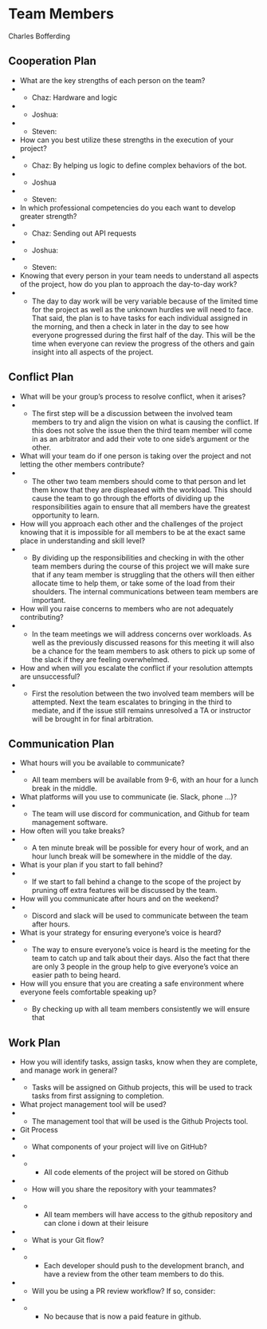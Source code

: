 # Team Members #
Charles Bofferding 


## Cooperation Plan ##
- What are the key strengths of each person on the team?
- - Chaz: Hardware and logic
- - Joshua:
- - Steven:
- How can you best utilize these strengths in the execution of your project?
- - Chaz: By helping us logic to define complex behaviors of the bot.
- - Joshua
- - Steven:
- In which professional competencies do you each want to develop greater strength?
- - Chaz: Sending out API requests 
- - Joshua:
- - Steven:
- Knowing that every person in your team needs to understand all aspects of the project, how do you plan to approach the day-to-day work?
- - The day to day work will be very variable because of the limited time for the project as well as the unknown hurdles we will need to face. That said, the plan is to have tasks for each individual assigned in the morning, and then a check in later in the day to see how everyone progressed during the first half of the day. This will be the time when everyone can review the progress of the others and gain insight into all aspects of the project.

## Conflict Plan ##
- What will be your group’s process to resolve conflict, when it arises?
- - The first step will be a discussion between the involved team members to try and align the vision on what is causing the conflict. If this does not solve the issue then the third team member will come in as an arbitrator and add their vote to one side’s argument or the other. 
- What will your team do if one person is taking over the project and not letting the other members contribute?
- - The other two team members should come to that person and let them know that they are displeased with the workload. This should cause the team to go through the efforts of dividing up the responsibilities again to ensure that all members have the greatest opportunity to learn.
- How will you approach each other and the challenges of the project knowing that it is impossible for all members to be at the exact same place in understanding and skill level?
- - By dividing up the responsibilities and checking in with the other team members during the course of this project we will make sure that if any team member is struggling that the others will then either allocate time to help them, or take some of the load from their shoulders. The internal communications between team members are important.
- How will you raise concerns to members who are not adequately contributing?
- - In the team meetings we will address concerns over workloads. As well as the previously discussed reasons for this meeting it will also be a chance for the team members to ask others to pick up some of the slack if they are feeling overwhelmed.
- How and when will you escalate the conflict if your resolution attempts are unsuccessful?
- - First the resolution between the two involved team members will be attempted. Next the team escalates to bringing in the third to mediate, and if the issue still remains unresolved a TA or instructor will be brought in for final arbitration.

## Communication Plan ##
- What hours will you be available to communicate?
- - All team members will be available from 9-6, with an hour for a lunch break in the middle.
- What platforms will you use to communicate (ie. Slack, phone …)?
- - The team will use discord for communication, and Github for team management software.
- How often will you take breaks?
- - A ten minute break will be possible for every hour of work, and an hour lunch break will be somewhere in the middle of the day.
- What is your plan if you start to fall behind?
- - If we start to fall behind a change to the scope of the project by pruning off extra features will be discussed by the team. 
- How will you communicate after hours and on the weekend?
- - Discord and slack will be used to communicate between the team after hours.
- What is your strategy for ensuring everyone’s voice is heard?
- - The way to ensure everyone’s voice is heard is the meeting for the team to catch up and talk about their days. Also the fact that there are only 3 people in the group help to give everyone’s voice an easier path to being heard.
- How will you ensure that you are creating a safe environment where everyone feels comfortable speaking up?
- - By checking up with all team members consistently we will ensure that 

## Work Plan ##
- How you will identify tasks, assign tasks, know when they are complete, and manage work in general?
- - Tasks will be assigned on Github projects, this will be used to track tasks from first assigning to completion.
- What project management tool will be used?
- - The management tool that will be used is the Github Projects tool.
- Git Process
- - What components of your project will live on GitHub?
- - - All code elements of the project will be stored on Github
- - How will you share the repository with your teammates?
- - - All team members will have access to the github repository and can clone i down at their leisure
- - What is your Git flow?
- - - Each developer should push to the development branch, and have a review from the other team members to do this.
- - Will you be using a PR review workflow? If so, consider:
- - - No because that is now a paid feature in github.
